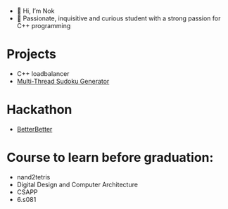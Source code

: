 - 👋 Hi, I’m Nok
- 👀 Passionate, inquisitive and curious student with a strong passion for C++ programming

# Projects 
- C++ loadbalancer
- [Multi-Thread Sudoku Generator](https://github.com/potatochick2020/Sudoku-core)

# Hackathon
- [BetterBetter](https://github.com/strathclyde-durhack-2022/mono)

# Course to learn before graduation:
- nand2tetris  
- Digital Design and Computer Architecture  
- CSAPP  
- 6.s081  

<!---
potatochick2020/potatochick2020 is a ✨ special ✨ repository because its `README.md` (this file) appears on your GitHub profile.
You can click the Preview link to take a look at your changes.
--->
